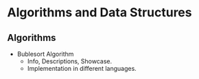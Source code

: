 # Algorithms and Data Structures

## Algorithms

- Bublesort Algorithm
  - Info, Descriptions, Showcase.
  - Implementation in different languages.
